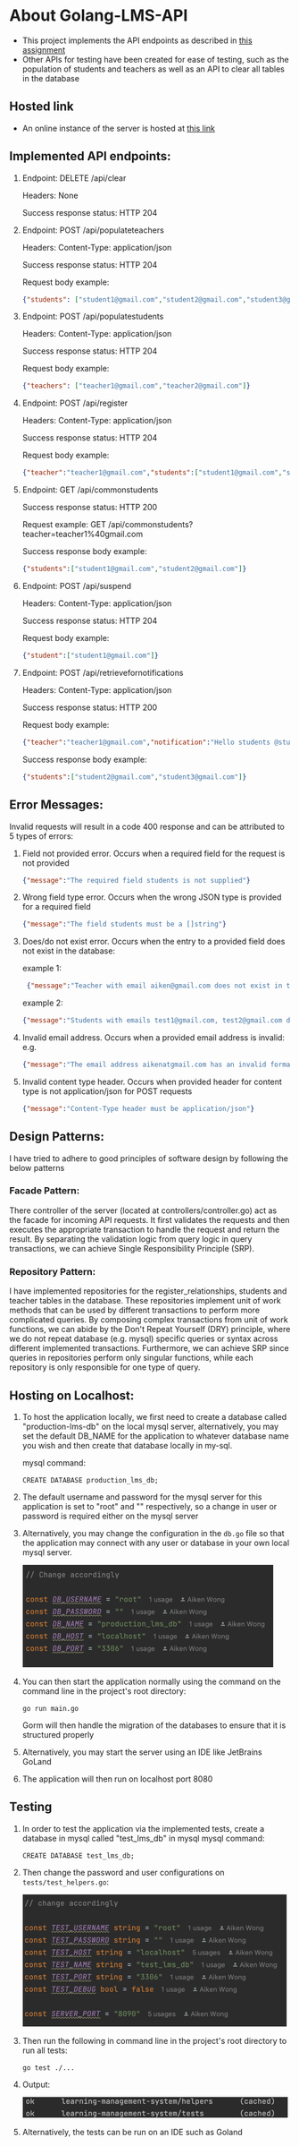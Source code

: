 # About Golang-LMS-API
- This project implements the API endpoints as described in 
[this assignment](https://docs.google.com/document/d/1GIAcPG28lCF-D4LuQjM694fVpFHyBL1Q/edit)
- Other APIs for testing have been created for ease of testing, such as the population of 
students and teachers as well as an API to clear all tables in the database

## Hosted link
- An online instance of the server is hosted at [this link](http://18.183.14.140:8080)

## Implemented API endpoints:

1. Endpoint: DELETE /api/clear

   Headers: None

   Success response status: HTTP 204


2. Endpoint: POST /api/populateteachers

   Headers: Content-Type: application/json

   Success response status: HTTP 204

   Request body example:

   ```json
   {"students": ["student1@gmail.com","student2@gmail.com","student3@gmail.com"]}
   ```

3. Endpoint: POST /api/populatestudents

   Headers: Content-Type: application/json

   Success response status: HTTP 204

   Request body example:

   ```json
   {"teachers": ["teacher1@gmail.com","teacher2@gmail.com"]}
   ```

2. Endpoint: POST /api/register

   Headers: Content-Type: application/json

   Success response status: HTTP 204
   
   Request body example:

   ```json
   {"teacher":"teacher1@gmail.com","students":["student1@gmail.com","student2@gmail.com"]}
   ```

3. Endpoint: GET /api/commonstudents
   
   Success response status: HTTP 200

   Request example: GET /api/commonstudents?teacher=teacher1%40gmail.com
      
   Success response body example:

      ```json
   {"students":["student1@gmail.com","student2@gmail.com"]}
   ```
        
4. Endpoint: POST /api/suspend
   
   Headers: Content-Type: application/json

   Success response status: HTTP 204

   Request body example:
      ```json
   {"student":["student1@gmail.com"]}
   ```
   
4. Endpoint: POST /api/retrievefornotifications
   
   Headers: Content-Type: application/json
   
   Success response status: HTTP 200

   Request body example:
   ```json
   {"teacher":"teacher1@gmail.com","notification":"Hello students @student3@gmail.com"}
   ```
   Success response body example:
   ```json
   {"students":["student2@gmail.com","student3@gmail.com"]}
   ```
## Error Messages:
Invalid requests will result in a code 400 response and can be attributed to 5 types of errors:
1. Field not provided error. Occurs when a required field for the request is not provided
   ```json
   {"message":"The required field students is not supplied"}
   ```

2. Wrong field type error. Occurs when the wrong JSON type is provided for a required field
   ```json
   {"message":"The field students must be a []string"}
   ```
3. Does/do not exist error. Occurs when the entry to a provided field does not exist in the database:
   
   example 1:
   ```json
    {"message":"Teacher with email aiken@gmail.com does not exist in the database"}
   ```
   example 2:
   ```json
   {"message":"Students with emails test1@gmail.com, test2@gmail.com do not exist in the database"}
   ```
4. Invalid email address. Occurs when a provided email address is invalid:
   e.g.
   ```json
   {"message":"The email address aikenatgmail.com has an invalid format"}
   ``` 
5. Invalid content type header. Occurs when provided header for content type is not application/json for POST requests
   ```json
   {"message":"Content-Type header must be application/json"}
   ```

## Design Patterns:

I have tried to adhere to good principles of software design by following the below patterns

### Facade Pattern:
There controller of the server (located at controllers/controller.go) act as the facade for incoming API requests.
It first validates the requests and then executes the appropriate transaction to handle the request and return the result.
By separating the validation logic from query logic in query transactions, we can achieve Single Responsibility Principle (SRP).

### Repository Pattern:
I have implemented repositories for the register_relationships, students and teacher tables in the database. These repositories 
implement unit of work methods that can be used by different transactions to perform more complicated queries. 
By composing complex transactions from unit of work functions, we can abide by the Don't Repeat Yourself (DRY) principle, where we do not repeat database (e.g. mysql) specific
queries or syntax across different implemented transactions. Furthermore, we can achieve SRP since queries in repositories perform only
singular functions, while each repository is only responsible for one type of query.

## Hosting on Localhost:
1. To host the application locally, we first need to create a database called "production-lms-db" on the local mysql server, alternatively, you may set the 
default DB_NAME for the application to whatever database name you wish and then create that database locally in my-sql.

   mysql command:
   
   ```mysql
   CREATE DATABASE production_lms_db;
   ```
2. The default username and password for the mysql server for this application is set to "root" and "" respectively, so a change
in user or password is required either on the mysql server
3. Alternatively, you may change the configuration in the `db.go` file so that the application may connect with any user or database 
in your own local mysql server.

   ![img.png](img.png)

3. You can then start the application normally using the command on the command line in the project's root directory:
   ```
   go run main.go
   ```
   Gorm will then handle the migration of the databases to ensure that it is structured properly
4. Alternatively, you may start the server using an IDE like JetBrains GoLand
5. The application will then run on localhost port 8080

## Testing
1. In order to test the application via the implemented tests, create a database in mysql called "test_lms_db" in mysql
   mysql command:

   ```mysql
   CREATE DATABASE test_lms_db;
   ```
2. Then change the password and user configurations on `tests/test_helpers.go`:

   ![img_1.png](img_1.png)

3. Then run the following in command line in the project's root directory to run all tests:
   ```
   go test ./...
   ```
4. Output:

   ![img_2.png](img_2.png)

5. Alternatively, the tests can be run on an IDE such as Goland
